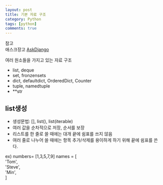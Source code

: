 ```yaml
---
layout: post
title: 기본 자료 구조
category: Python
tags: [python]
comments: true
---
```


참고  
애스크장고  [AskDjango](https://www.askcompany.kr/)

여러 원소들을 가지고 있는 자료 구조

- list, deque
- set, fronzensets
- dict, defaultdict, OrderedDict, Counter
- tuple, namedtuple
- \**str

## list생성

- 생성문법: [], list(), list(iterable)
- 여러 값을 순차적으로 저장, 순서를 보장
- 리스트를 한 줄로 쓸 때에는 대개 끝에 쉼표를 쓰지 않음
- 여러 줄로 나누어 쓸 때에는 항목 추가/삭제를 용이하게 하기 위해 끝에 쉼표를 쓴다.

ex)
numbers= [1,3,5,7,9]
names = [  
  'Tom',  
  'Steve',  
  'Min',  
]  

